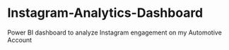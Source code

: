 # Instagram-Analytics-Dashboard
Power BI dashboard to analyze Instagram engagement on my Automotive Account
